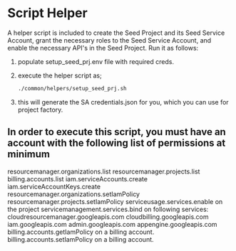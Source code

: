 # Script Helper

A helper script is included to create the Seed Project and its Seed Service Account, grant the necessary roles to the Seed Service Account, and enable the necessary API's in the Seed Project. Run it as follows:

1. populate setup_seed_prj.env file with required creds.
1. execute the helper script as;

   ```bash
   ./common/helpers/setup_seed_prj.sh
   ```

1. this will generate the SA credentials.json for you, which you can use for project factory.

## In order to execute this script, you must have an account with the following list of permissions at minimum

resourcemanager.organizations.list
resourcemanager.projects.list
billing.accounts.list
iam.serviceAccounts.create
iam.serviceAccountKeys.create
resourcemanager.organizations.setIamPolicy
resourcemanager.projects.setIamPolicy
serviceusage.services.enable on the project
servicemanagement.services.bind on following services:
cloudresourcemanager.googleapis.com
cloudbilling.googleapis.com
iam.googleapis.com
admin.googleapis.com
appengine.googleapis.com
billing.accounts.getIamPolicy on a billing account.
billing.accounts.setIamPolicy on a billing account.
